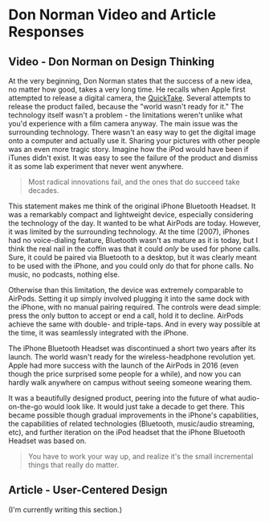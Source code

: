 # Don Norman Video and Article Responses

## Video - Don Norman on Design Thinking

At the very beginning, Don Norman states that the success of a new idea, no matter how good, takes a very long time. He recalls when Apple first attempted to release a digital camera, the [QuickTake](https://en.wikipedia.org/wiki/Apple_QuickTake). Several attempts to release the product failed, because the "world wasn't ready for it." The technology itself wasn't a problem - the limitations weren't unlike what you'd experience with a film camera anyway. The main issue was the surrounding technology. There wasn't an easy way to get the digital image onto a computer and actually use it. Sharing your pictures with other people was an even more tragic story. Imagine how the iPod would have been if iTunes didn't exist. It was easy to see the failure of the product and dismiss it as some lab experiment that never went anywhere.

> Most radical innovations fail, and the ones that do succeed take decades.

This statement makes me think of the original iPhone Bluetooth Headset. It was a remarkably compact and lightweight device, especially considering the technology of the day. It wanted to be what AirPods are today. However, it was limited by the surrounding technology. At the time (2007), iPhones had no voice-dialing feature, Bluetooth wasn't as mature as it is today, but I think the real nail in the coffin was that it could _only_ be used for phone calls. Sure, it could be paired via Bluetooth to a desktop, but it was clearly meant to be used with the iPhone, and you could only do that for phone calls. No music, no podcasts, nothing else.

Otherwise than this limitation, the device was extremely comparable to AirPods. Setting it up simply involved plugging it into the same dock with the iPhone, with no manual pairing required. The controls were dead simple: press the only button to accept or end a call, hold it to decline. AirPods achieve the same with double- and triple-taps. And in every way possible at the time, it was seamlessly integrated with the iPhone.

The iPhone Bluetooth Headset was discontinued a short two years after its launch. The world wasn't ready for the wireless-headphone revolution yet. Apple had more success with the launch of the AirPods in 2016 (even though the price surprised some people for a while), and now you can hardly walk anywhere on campus without seeing someone wearing them.

It was a beautifully designed product, peering into the future of what audio-on-the-go would look like. It would just take a decade to get there. This became possible though gradual improvements in the iPhone's capabilities, the capabilities of related technologies (Bluetooth, music/audio streaming, etc), and further iteration on the iPod headset that the iPhone Bluetooth Headset was based on.

> You have to work your way up, and realize it's the small incremental things that really do matter.

## Article - User-Centered Design

(I'm currently writing this section.)
